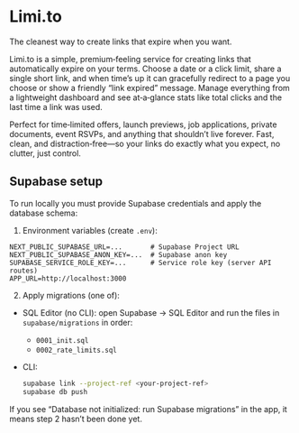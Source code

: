 # Limi.to

The cleanest way to create links that expire when you want.

Limi.to is a simple, premium‑feeling service for creating links that automatically expire on your terms. Choose a date or a click limit, share a single short link, and when time’s up it can gracefully redirect to a page you choose or show a friendly “link expired” message. Manage everything from a lightweight dashboard and see at‑a‑glance stats like total clicks and the last time a link was used.

Perfect for time‑limited offers, launch previews, job applications, private documents, event RSVPs, and anything that shouldn’t live forever. Fast, clean, and distraction‑free—so your links do exactly what you expect, no clutter, just control.

## Supabase setup

To run locally you must provide Supabase credentials and apply the database schema:

1) Environment variables (create `.env`):

```
NEXT_PUBLIC_SUPABASE_URL=...       # Supabase Project URL
NEXT_PUBLIC_SUPABASE_ANON_KEY=...  # Supabase anon key
SUPABASE_SERVICE_ROLE_KEY=...      # Service role key (server API routes)
APP_URL=http://localhost:3000
```

2) Apply migrations (one of):

- SQL Editor (no CLI): open Supabase → SQL Editor and run the files in `supabase/migrations` in order:
	- `0001_init.sql`
	- `0002_rate_limits.sql`

- CLI:
	```zsh
	supabase link --project-ref <your-project-ref>
	supabase db push
	```

If you see “Database not initialized: run Supabase migrations” in the app, it means step 2 hasn’t been done yet.
